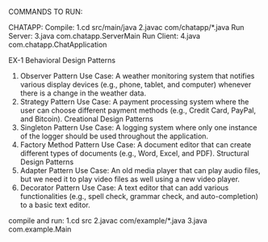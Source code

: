 COMMANDS TO RUN:


CHATAPP:
Compile:
1.cd src/main/java
2.javac com/chatapp/*.java
Run Server:
3.java com.chatapp.ServerMain
Run Client:
4.java com.chatapp.ChatApplication

EX-1
Behavioral Design Patterns
1. Observer Pattern
Use Case: A weather monitoring system that notifies various display devices (e.g., phone, tablet, and computer) whenever there is a change in the weather data.
2. Strategy Pattern
Use Case: A payment processing system where the user can choose different payment methods (e.g., Credit Card, PayPal, and Bitcoin).
Creational Design Patterns
1. Singleton Pattern
Use Case: A logging system where only one instance of the logger should be used throughout the application.
2. Factory Method Pattern
Use Case: A document editor that can create different types of documents (e.g., Word, Excel, and PDF).
Structural Design Patterns
1. Adapter Pattern
Use Case: An old media player that can play audio files, but we need it to play video files as well using a new video player.
2. Decorator Pattern
Use Case: A text editor that can add various functionalities (e.g., spell check, grammar check, and auto-completion) to a basic text editor.

compile and run:
1.cd src
2.javac com/example/*.java
3.java com.example.Main
